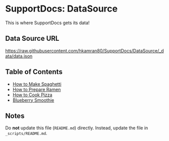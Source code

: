 # SupportDocs: DataSource
This is where SupportDocs gets its data!

## Data Source URL
<a id="datasource_url" href="https://raw.githubusercontent.com/hkamran80/SupportDocs/DataSource/_data/data.json">https://raw.githubusercontent.com/hkamran80/SupportDocs/DataSource/_data/data.json</a>

## Table of Contents
- [How to Make Spaghetti](https://hkamran80.github.io/SupportDocs/Recipes/HowToMakeSpaghetti)
- [How to Prepare Ramen](https://hkamran80.github.io/SupportDocs/Recipes/HowToPrepareRamen)
- [How to Cook Pizza](https://hkamran80.github.io/SupportDocs/Recipes/HowToCookPizza)
- [Blueberry Smoothie](https://hkamran80.github.io/SupportDocs/Smoothies/Blueberry)


## Notes
Do **not** update this file (`README.md`) directly. Instead, update the file in `_scripts/README.md`.